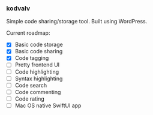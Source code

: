### kodvalv

Simple code sharing/storage tool. Built using WordPress.

Current roadmap:
* [x] Basic code storage
* [x] Basic code sharing
* [x] Code tagging
* [ ] Pretty frontend UI
* [ ] Code highlighting
* [ ] Syntax highlighting
* [ ] Code search
* [ ] Code commenting
* [ ] Code rating
* [ ] Mac OS native SwiftUI app
